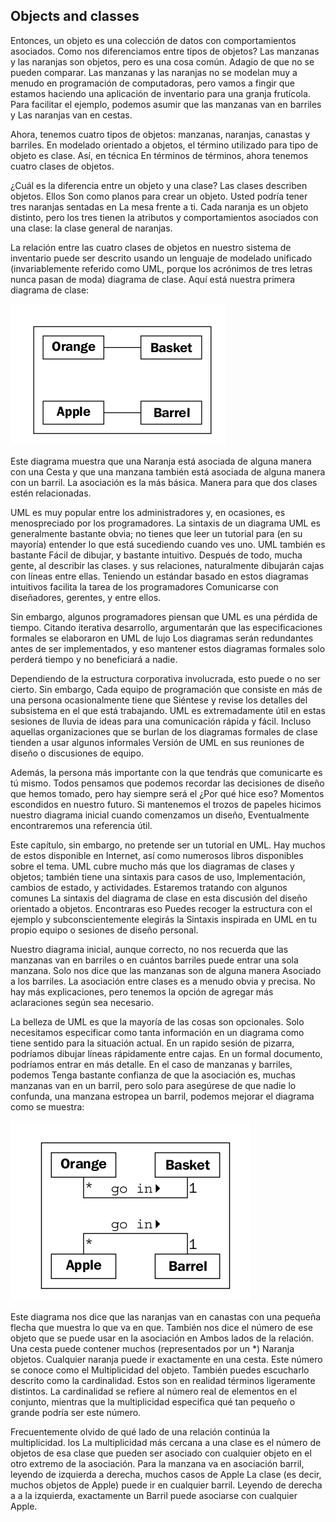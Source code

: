 ## Objects and classes

Entonces, un objeto es una colección de datos con comportamientos asociados. Como nos diferenciamos
entre tipos de objetos? Las manzanas y las naranjas son objetos, pero es una cosa común.
Adagio de que no se pueden comparar. Las manzanas y las naranjas no se modelan muy a menudo
en programación de computadoras, pero vamos a fingir que estamos haciendo una aplicación de inventario para
una granja frutícola. Para facilitar el ejemplo, podemos asumir que las manzanas van en barriles y
Las naranjas van en cestas.

Ahora, tenemos cuatro tipos de objetos: manzanas, naranjas, canastas y barriles. En
modelado orientado a objetos, el término utilizado para tipo de objeto es clase. Así, en técnica
En términos de términos, ahora tenemos cuatro clases de objetos.


¿Cuál es la diferencia entre un objeto y una clase? Las clases describen objetos. Ellos
Son como planos para crear un objeto. Usted podría tener tres naranjas sentadas en
La mesa frente a ti. Cada naranja es un objeto distinto, pero los tres tienen la
atributos y comportamientos asociados con una clase: la clase general de naranjas.


La relación entre las cuatro clases de objetos en nuestro sistema de inventario puede
ser descrito usando un lenguaje de modelado unificado (invariablemente referido como UML,
porque los acrónimos de tres letras nunca pasan de moda) diagrama de clase. Aquí está nuestra primera
diagrama de clase:

![uml](diagram.png)

Este diagrama muestra que una Naranja está asociada de alguna manera con una Cesta y que
una manzana también está asociada de alguna manera con un barril. La asociación es la más básica.
Manera para que dos clases estén relacionadas.

UML es muy popular entre los administradores y, en ocasiones, es menospreciado por los programadores.
La sintaxis de un diagrama UML es generalmente bastante obvia; no tienes que leer un
tutorial para (en su mayoría) entender lo que está sucediendo cuando ves uno. UML también es bastante
Fácil de dibujar, y bastante intuitivo. Después de todo, mucha gente, al describir las clases.
y sus relaciones, naturalmente dibujarán cajas con líneas entre ellas. Teniendo
un estándar basado en estos diagramas intuitivos facilita la tarea de los programadores
Comunicarse con diseñadores, gerentes, y entre ellos.

Sin embargo, algunos programadores piensan que UML es una pérdida de tiempo. Citando iterativa
desarrollo, argumentarán que las especificaciones formales se elaboraron en UML de lujo
Los diagramas serán redundantes antes de ser implementados, y eso
mantener estos diagramas formales solo perderá tiempo y no beneficiará a nadie.

Dependiendo de la estructura corporativa involucrada, esto puede o no ser cierto. Sin embargo,
Cada equipo de programación que consiste en más de una persona ocasionalmente tiene que
Siéntese y revise los detalles del subsistema en el que está trabajando. UML es
extremadamente útil en estas sesiones de lluvia de ideas para una comunicación rápida y fácil.
Incluso aquellas organizaciones que se burlan de los diagramas formales de clase tienden a usar algunos informales
Versión de UML en sus reuniones de diseño o discusiones de equipo.


Además, la persona más importante con la que tendrás que comunicarte es
tú mismo. Todos pensamos que podemos recordar las decisiones de diseño que hemos tomado, pero hay
siempre será el ¿Por qué hice eso? Momentos escondidos en nuestro futuro. Si mantenemos el
trozos de papeles hicimos nuestro diagrama inicial cuando comenzamos un diseño,
Eventualmente encontraremos una referencia útil.

Este capítulo, sin embargo, no pretende ser un tutorial en UML. Hay muchos de estos
disponible en Internet, así como numerosos libros disponibles sobre el tema. UML
cubre mucho más que los diagramas de clases y objetos; también tiene una sintaxis para casos de uso,
Implementación, cambios de estado, y actividades. Estaremos tratando con algunos comunes
La sintaxis del diagrama de clase en esta discusión del diseño orientado a objetos. Encontraras eso
Puedes recoger la estructura con el ejemplo y subconscientemente elegirás la
Sintaxis inspirada en UML en tu propio equipo o sesiones de diseño personal.

Nuestro diagrama inicial, aunque correcto, no nos recuerda que las manzanas van en barriles o
en cuántos barriles puede entrar una sola manzana. Solo nos dice que las manzanas son de alguna manera
Asociado a los barriles. La asociación entre clases es a menudo obvia y precisa.
No hay más explicaciones, pero tenemos la opción de agregar más aclaraciones según sea necesario.


La belleza de UML es que la mayoría de las cosas son opcionales. Solo necesitamos especificar como
tanta información en un diagrama como tiene sentido para la situación actual. En un rapido
sesión de pizarra, podríamos dibujar líneas rápidamente entre cajas. En un formal
documento, podríamos entrar en más detalle. En el caso de manzanas y barriles, podemos
Tenga bastante confianza de que la asociación es, muchas manzanas van en un barril, pero solo para
asegúrese de que nadie lo confunda, una manzana estropea un barril, podemos mejorar
el diagrama como se muestra:

![uml](orange_aple.png)


Este diagrama nos dice que las naranjas van en canastas con una pequeña flecha que muestra lo que va
en que. También nos dice el número de ese objeto que se puede usar en la asociación en
Ambos lados de la relación. Una cesta puede contener muchos (representados por un *) Naranja
objetos. Cualquier naranja puede ir exactamente en una cesta. Este número se conoce como el
Multiplicidad del objeto. También puedes escucharlo descrito como la cardinalidad. Estos son
en realidad términos ligeramente distintos. La cardinalidad se refiere al número real de elementos en el
conjunto, mientras que la multiplicidad especifica qué tan pequeño o grande podría ser este número.

Frecuentemente olvido de qué lado de una relación continúa la multiplicidad. los
La multiplicidad más cercana a una clase es el número de objetos de esa clase que pueden ser
asociado con cualquier objeto en el otro extremo de la asociación. Para la manzana
va en asociación barril, leyendo de izquierda a derecha, muchos casos de Apple
La clase (es decir, muchos objetos de Apple) puede ir en cualquier barril. Leyendo de derecha a
a la izquierda, exactamente un Barril puede asociarse con cualquier Apple.